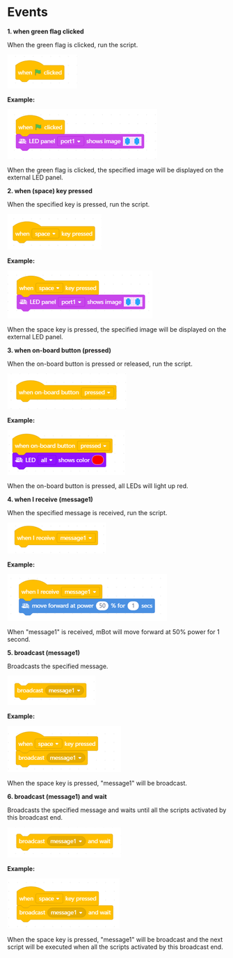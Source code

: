 # Events

**1. when green flag clicked**

When the green flag is clicked, run the script.

![](../../../.gitbook/assets/0%20%2813%29.png)

**Example:**

![](../../../.gitbook/assets/1%20%286%29.png)

When the green flag is clicked, the specified image will be displayed on the external LED panel.

**2. when \(space\) key pressed**

When the specified key is pressed, run the script.

![](../../../.gitbook/assets/2%20%287%29.png)

**Example:**

![](../../../.gitbook/assets/3%20%2811%29.png)

When the space key is pressed, the specified image will be displayed on the external LED panel.

**3. when on-board button \(pressed\)**

When the on-board button is pressed or released, run the script.

![](../../../.gitbook/assets/4%20%284%29.png)

**Example:**

![](../../../.gitbook/assets/5%20%2814%29.png)

When the on-board button is pressed, all LEDs will light up red.

**4. when I receive \(message1\)**

When the specified message is received, run the script.

![](../../../.gitbook/assets/6%20%2811%29.png)

**Example:**

![](../../../.gitbook/assets/7%20%281%29.png)

When "message1" is received, mBot will move forward at 50% power for 1 second.

**5. broadcast \(message1\)**

Broadcasts the specified message.

![](../../../.gitbook/assets/8%20%2811%29.png)

**Example:**

![](../../../.gitbook/assets/9%20%282%29.png)

When the space key is pressed, "message1" will be broadcast.

**6. broadcast \(message1\) and wait**

Broadcasts the specified message and waits until all the scripts activated by this broadcast end.

![](../../../.gitbook/assets/10.png)

**Example:**

![](../../../.gitbook/assets/11%20%287%29.png)

When the space key is pressed, "message1" will be broadcast and the next script will be executed when all the scripts activated by this broadcast end.

